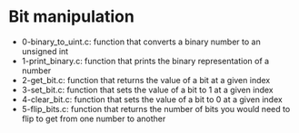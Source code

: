 # Bit manipulation
* 0-binary_to_uint.c: function that converts a binary number to an unsigned int
* 1-print_binary.c: function that prints the binary representation of a number
* 2-get_bit.c: function that returns the value of a bit at a given index
* 3-set_bit.c: function that sets the value of a bit to 1 at a given index
* 4-clear_bit.c: function that sets the value of a bit to 0 at a given index
* 5-flip_bits.c: function that returns the number of bits you would need to flip to get from one number to another
